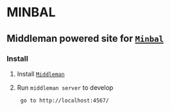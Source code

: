 # MINBAL 

## Middleman powered site for [`Minbal`](http://minbal.com/)

### Install

  1. Install [`Middleman`](https://middlemanapp.com/basics/install/)

  2. Run `middleman server` to develop 

          go to http://localhost:4567/ 
